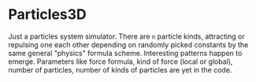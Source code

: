 # Particles3D

Just a particles system simulator. There are `n` particle kinds, attracting or repulsing one each other depending
on randomly picked constants by the same general "physics" formula scheme. Interesting patterns happen to emerge.
Parameters like force formula, kind of force (local or global), number of particles, number of kinds of particles are yet in the code.

